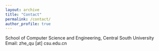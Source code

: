```yaml
---
layout: archive
title: "Contact"
permalink: /contact/
author_profile: true
---
```

School of Computer Science and Engineering, Central South University<br>
Email: zhe_qu [at] csu.edu.cn
